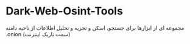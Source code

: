 # Dark-Web-Osint-Tools
مجموعه ای از ابزارها برای جستجو، اسکن و تجزیه و تحلیل اطلاعات از ناحیه دامنه .onion (سمت تاریک اینترنت)
